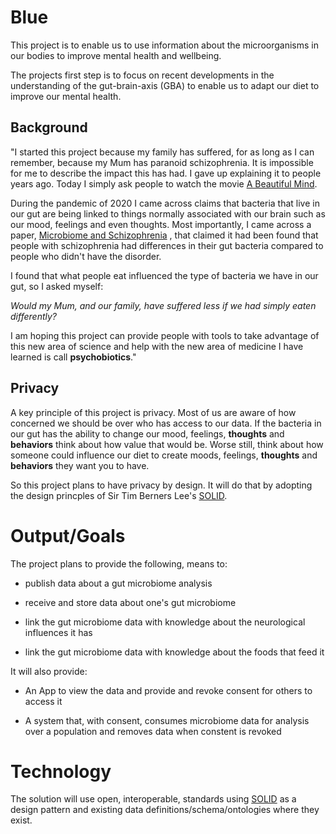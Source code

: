 # Blue

This project is to enable us to use information about the microorganisms in our bodies to improve mental health and wellbeing.

The projects first step is to focus on recent developments in the understanding of the gut-brain-axis (GBA) to enable us to adapt our diet to improve our mental health.

## Background

"I started this project because my family has suffered, for as long as I can remember, because my Mum has paranoid schizophrenia. It is impossible for me to describe the impact this has had. I gave up explaining it to people years ago. Today I simply ask people to watch the movie [A Beautiful Mind](https://www.themoviedb.org/movie/453-a-beautiful-mind).

During the pandemic of 2020 I came across claims that bacteria that live in our gut are being linked to things normally associated with our brain such as our mood, feelings and even thoughts.  Most importantly, I came across a paper, [Microbiome and Schizophrenia](https://www.ncbi.nlm.nih.gov/pmc/articles/PMC6925402/) , that claimed it had been found that people with schizophrenia had differences in their gut bacteria compared to people who didn't have the disorder.

I found that what people eat influenced the type of bacteria we have in our gut, so I asked myself:

*Would my Mum, and our family, have suffered less if we had simply eaten differently?* 

I am hoping this project can provide people with tools to take advantage of this new area of science and help with the new area of medicine I have learned is call **psychobiotics**."

## Privacy

A key principle of this project is privacy. Most of us are aware of how concerned we should be over who has access to our data. If the bacteria in our gut has the ability to change our mood, feelings,  **thoughts** and **behaviors** think about how value that would be. Worse still, think about how someone could influence our diet to create moods, feelings,  **thoughts** and **behaviors** they want you to have.

So this project plans to have privacy by design. It will do that by adopting the design princples of Sir Tim Berners Lee's [SOLID](https://solidproject.org/).

# Output/Goals

The project plans to provide the following, means to:

* publish data about a gut microbiome analysis

* receive and store data about one's gut microbiome

* link the gut microbiome data with knowledge about the neurological influences it has

* link the gut microbiome data with knowledge about the foods that feed it

It will also provide:

* An App to view the data and provide and revoke  consent for others to access it

* A system that, with consent, consumes microbiome data for analysis over a population and removes data when constent is revoked

# Technology

The solution will use open, interoperable, standards using [SOLID](https://solidproject.org/) as a design pattern and existing data definitions/schema/ontologies where they exist.


